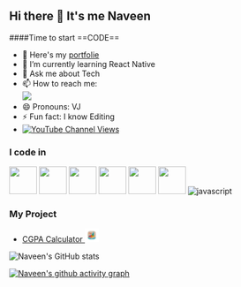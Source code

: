 ## Hi there 👋 It's me Naveen

####Time to start ==CODE== 


<!--
**VJNAVEEN2005/VJNAVEEN2005** is a ✨ _special_ ✨ repository because its `README.md` (this file) appears on your GitHub profile.

Here are some ideas to get you started:

- 🔭 I’m currently working on ...
- 🌱 I’m currently learning ...
- 👯 I’m looking to collaborate on ...
- 🤔 I’m looking for help with ...
- 💬 Ask me about ...
- 📫 How to reach me: ...
- 😄 Pronouns: ...
- ⚡ Fun fact: ...
-->

- 🔭 Here's my [portfolie](https://github.com/VJNAVEEN2005)
- 🌱 I’m currently learning React Native
- 💬 Ask me about Tech
- 📫 How to reach me: 
<br/> [<img src="https://img.shields.io/badge/LinkedIn-0077B5?style=for-the-badge&logo=linkedin&logoColor=white"/>](https://www.linkedin.com/in/naveen-velmourougane-49742a263/)
- 😄 Pronouns: VJ
- ⚡ Fun fact: I know Editing
- [![YouTube Channel Views](https://img.shields.io/youtube/channel/views/UCoFpSaAku4tUmqEuc1Hj70g?link=https%3A%2F%2Fwww.youtube.com%2F%40vjntech2005)](https://www.youtube.com/@vjntech2005)

### I code in
<img height="50" width="50" src="https://img.icons8.com/color/48/000000/python.png" /> <img height="50" width="50" src="https://img.icons8.com/color/48/000000/c-programming.png" /> <img height="50" width="50" src="https://img.icons8.com/color/48/000000/c-plus-plus-logo.png" /> <img height="50" width="50" src="https://img.icons8.com/color/48/000000/java-coffee-cup-logo.png" /> <img height="50" width="50" src="https://img.icons8.com/color/48/000000/html-5.png" /> <img height="50" width="50" src="https://img.icons8.com/color/48/000000/css3.png" /> <img width="50" height="50" src="https://img.icons8.com/fluency/50/javascript.png" alt="javascript"/> 

### My Project
- [CGPA Calculator <img height="25" width="25" src="https://raw.githubusercontent.com/VJNAVEEN2005/ptu_cgpa_html/main/icone.png" /> ](https://vjnaveen2005.github.io/ptu_cgpa_html/)

![Naveen's GitHub stats](https://github-readme-stats.vercel.app/api?username=VJNAVEEN2005&theme=dark&show_icons=true&&hide=issues,contribs)

[![Naveen's github activity graph](https://github-readme-activity-graph.vercel.app/graph?username=VJNAVEEN2005&bg_color=000000&color=ffffff&line=1eff00&point=ffffff&area=true&hide_border=true)](https://github.com/ashutosh00710/github-readme-activity-graph)
